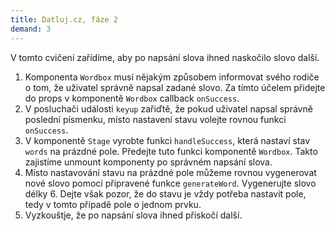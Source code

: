 ```yaml
---
title: Datluj.cz, fáze 2
demand: 3
---
```


V tomto cvičení zařídíme, aby po napsání slova ihned naskočilo slovo další.

1. Komponenta `Wordbox` musí nějakým způsobem informovat svého rodiče o tom, že uživatel správně napsal zadané slovo. Za tímto účelem přidejte do props v komponentě `Wordbox` callback `onSuccess`.
1. V posluchači události `keyup` zařiďtě, že pokud uživatel napsal správně poslední písmenku, místo nastavení stavu volejte rovnou funkci `onSuccess`.
1. V komponentě `Stage` vyrobte funkci `handleSuccess`, která nastaví stav `words` na prázdné pole. Předejte tuto funkci komponentě `Wordbox`. Takto zajistíme unmount komponenty po správném napsání slova.
1. Místo nastavování stavu na prázdné pole můžeme rovnou vygenerovat nové slovo pomocí připravené funkce `generateWord`. Vygenerujte slovo délky 6. Dejte však pozor, že do stavu je vždy potřeba nastavit pole, tedy v tomto případě pole o jednom prvku.
1. Vyzkouštje, že po napsání slova ihned přiskočí další. 
